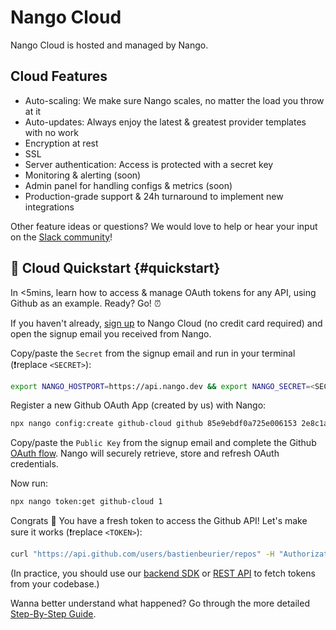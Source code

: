 # Nango Cloud

Nango Cloud is hosted and managed by Nango.

## Cloud Features

-   Auto-scaling: We make sure Nango scales, no matter the load you throw at it
-   Auto-updates: Always enjoy the latest & greatest provider templates with no work
-   Encryption at rest
-   SSL
-   Server authentication: Access is protected with a secret key
-   Monitoring & alerting (soon)
-   Admin panel for handling configs & metrics (soon)
-   Production-grade support & 24h turnaround to implement new integrations

Other feature ideas or questions? We would love to help or hear your input on the [Slack community](https://nango.dev/slack)!

## 🚀 Cloud Quickstart {#quickstart}

In <5mins, learn how to access & manage OAuth tokens for any API, using Github as an example. Ready? Go! ⏰

If you haven't already, [sign up](https://nango.dev/start) to Nango Cloud (no credit card required) and open the signup email you received from Nango.

Copy/paste the `Secret` from the signup email and run in your terminal (❗️replace `<SECRET>`):

```bash
export NANGO_HOSTPORT=https://api.nango.dev && export NANGO_SECRET=<SECRET>
```

Register a new Github OAuth App (created by us) with Nango:

```bash
npx nango config:create github-cloud github 85e9ebdf0a725e006153 2e8c1a53c9d3684fef65ce214da241a6c041dc9b "user,public_repo"
```

Copy/paste the `Public Key` from the signup email and complete the Github [OAuth flow](https://docs.nango.dev/demo/github-cloud). Nango will securely retrieve, store and refresh OAuth credentials.

Now run:

```bash
npx nango token:get github-cloud 1
```

Congrats 🥳 You have a fresh token to access the Github API! Let's make sure it works (❗️replace `<TOKEN>`):

```bash
curl "https://api.github.com/users/bastienbeurier/repos" -H "Authorization: Bearer <TOKEN>"
```

(In practice, you should use our [backend SDK](https://docs.nango.dev/reference/guide#node-sdk) or [REST API](https://docs.nango.dev/reference/guide#rest-api) to fetch tokens from your codebase.)

Wanna better understand what happened? Go through the more detailed [Step-By-Step Guide](reference/guide.md).
